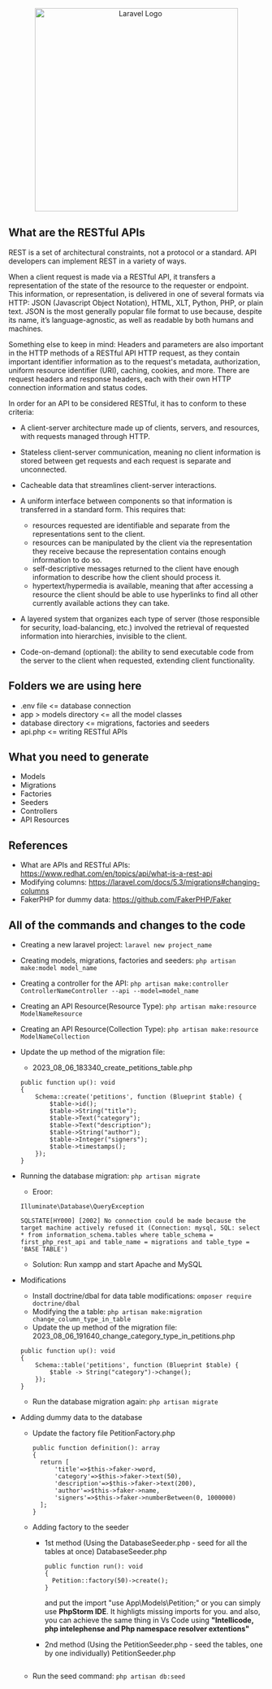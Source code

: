 <p align="center"><a href="https://laravel.com" target="_blank"><img src="https://embed-ssl.wistia.com/deliveries/71b320f6f756ae4cc7b1450cf7bf8f7d.jpg" width="400" alt="Laravel Logo"></a></p>

## What are the RESTful APIs

REST is a set of architectural constraints, not a protocol or a standard. API developers can implement REST in a variety of ways.

When a client request is made via a RESTful API, it transfers a representation of the state of the resource to the requester or endpoint. This information, or representation, is delivered in one of several formats via HTTP: JSON (Javascript Object Notation), HTML, XLT, Python, PHP, or plain text. JSON is the most generally popular file format to use because, despite its name, it’s language-agnostic, as well as readable by both humans and machines.

Something else to keep in mind: Headers and parameters are also important in the HTTP methods of a RESTful API HTTP request, as they contain important identifier information as to the request's metadata, authorization, uniform resource identifier (URI), caching, cookies, and more. There are request headers and response headers, each with their own HTTP connection information and status codes.

In order for an API to be considered RESTful, it has to conform to these criteria:

-   A client-server architecture made up of clients, servers, and resources, with requests managed through HTTP.

-   Stateless client-server communication, meaning no client information is stored between get requests and each request is separate and unconnected.

-   Cacheable data that streamlines client-server interactions.

-   A uniform interface between components so that information is transferred in a standard form. This requires that:

    -   resources requested are identifiable and separate from the representations sent to the client.
    -   resources can be manipulated by the client via the representation they receive because the representation contains enough information to do so.
    -   self-descriptive messages returned to the client have enough information to describe how the client should process it.
    -   hypertext/hypermedia is available, meaning that after accessing a resource the client should be able to use hyperlinks to find all other currently available actions they can take.

-   A layered system that organizes each type of server (those responsible for security, load-balancing, etc.) involved the retrieval of requested information into hierarchies, invisible to the client.

-   Code-on-demand (optional): the ability to send executable code from the server to the client when requested, extending client functionality.

## Folders we are using here

-   .env file <= database connection
-   app > models directory <= all the model classes
-   database directory <= migrations, factories and seeders
-   api.php <= writing RESTful APIs

## What you need to generate

-   Models
-   Migrations
-   Factories
-   Seeders
-   Controllers
-   API Resources

## References

-   What are APIs and RESTful APIs: https://www.redhat.com/en/topics/api/what-is-a-rest-api
-   Modifying columns: https://laravel.com/docs/5.3/migrations#changing-columns
-   FakerPHP for dummy data: https://github.com/FakerPHP/Faker

## All of the commands and changes to the code

-   Creating a new laravel project: `laravel new project_name`
-   Creating models, migrations, factories and seeders: `php artisan make:model model_name`
-   Creating a controller for the API: `php artisan make:controller ControllerNameController --api --model=model_name`
-   Creating an API Resource(Resource Type): `php artisan make:resource ModelNameResource`
-   Creating an API Resource(Collection Type): `php artisan make:resource ModelNameCollection`
-   Update the up method of the migration file:
    -   2023_08_06_183340_create_petitions_table.php
    ```
    public function up(): void
    {
        Schema::create('petitions', function (Blueprint $table) {
            $table->id();
            $table->String("title");
            $table->Text("category");
            $table->Text("description");
            $table->String("author");
            $table->Integer("signers");
            $table->timestamps();
        });
    }
    ```
-   Running the database migration: `php artisan migrate`

    -   Eroor:

    ```
    Illuminate\Database\QueryException

    SQLSTATE[HY000] [2002] No connection could be made because the target machine actively refused it (Connection: mysql, SQL: select * from information_schema.tables where table_schema = first_php_rest_api and table_name = migrations and table_type = 'BASE TABLE')
    ```

    -   Solution: Run xampp and start Apache and MySQL

-   Modifications
    -   Install doctrine/dbal for data table modifications: `omposer require doctrine/dbal`
    -   Modifying the a table: `php artisan make:migration change_column_type_in_table`
    -   Update the up method of the migration file:
        2023_08_06_191640_change_category_type_in_petitions.php
    ```
    public function up(): void
    {
        Schema::table('petitions', function (Blueprint $table) {
            $table -> String("category")->change();
        });
    }
    ```
    -   Run the database migration again: `php artisan migrate`
-   Adding dummy data to the database

    -   Update the factory file
        PetitionFactory.php
        ```
        public function definition(): array
        {
          return [
              'title'=>$this->faker->word,
              'category'=>$this->faker->text(50),
              'description'=>$this->faker->text(200),
              'author'=>$this->faker->name,
              'signers'=>$this->faker->numberBetween(0, 1000000)
          ];
        }
        ```
    -   Adding factory to the seeder

        -   1st method (Using the DatabaseSeeder.php - seed for all the tables at once)
            DatabaseSeeder.php

            ```
            public function run(): void
            {
              Petition::factory(50)->create();
            }
            ```

            and put the import "use App\Models\Petition;"
            or you can simply use **PhpStorm IDE**. It highligts missing imports for you.
            and also, you can achieve the same thing in Vs Code using **"Intellicode, php intelephense and Php namespace resolver extentions"**

        -   2nd method (Using the PetitionSeeder.php - seed the tables, one by one individually)
            PetitionSeeder.php

        ```

        ```

    -   Run the seed command: `php artisan db:seed`
